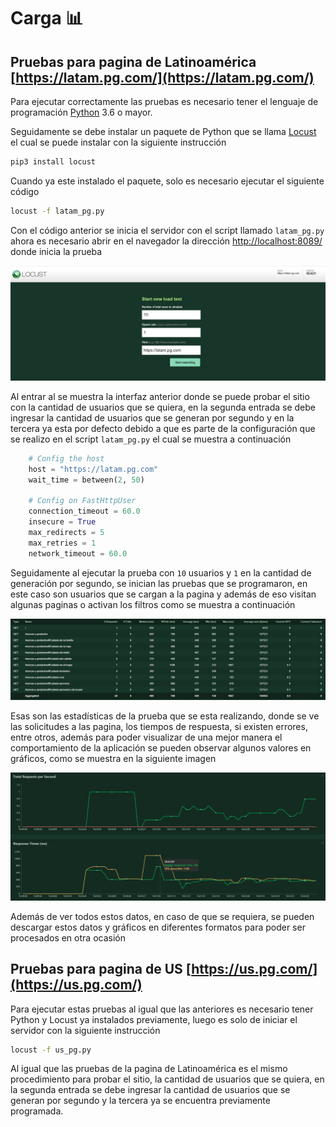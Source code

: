 # Carga :bar_chart:

## Pruebas para pagina de Latinoamérica [https://latam.pg.com/](https://latam.pg.com/)

Para ejecutar correctamente las pruebas es necesario tener el lenguaje de programación [Python](https://www.python.org/downloads/) 3.6 o mayor.

 

Seguidamente se debe instalar un paquete de Python que se llama [Locust](https://docs.locust.io/en/stable/) el cual se puede instalar con la siguiente instrucción

```bash
pip3 install locust
```

Cuando ya este instalado el paquete, solo es necesario ejecutar el siguiente código 

```bash
locust -f latam_pg.py
```

Con el código anterior se inicia el servidor con el script  llamado `latam_pg.py`   ahora es necesario abrir en el navegador la dirección [http://localhost:8089/](http://localhost:8089/) donde inicia la prueba

![Pagina Inicio](./images/inicio.png)

Al entrar al se muestra la interfaz anterior donde se puede probar el sitio con la cantidad de usuarios que se quiera, en la segunda entrada se debe ingresar la cantidad de usuarios que se generan por segundo y en la tercera ya esta por defecto debido a que es parte de la configuración que se realizo en el script `latam_pg.py`  el cual se muestra a continuación

```python
    # Config the host
    host = "https://latam.pg.com"
    wait_time = between(2, 50)

    # Config on FastHttpUser
    connection_timeout = 60.0
    insecure = True
    max_redirects = 5
    max_retries = 1
    network_timeout = 60.0
```

Seguidamente al ejecutar la prueba con `10` usuarios y `1` en la cantidad de generación por segundo, se inician las pruebas que se programaron, en este caso son usuarios que se cargan a la pagina y además de eso visitan algunas paginas o activan los filtros  como se muestra a continuación

![Estadisticas](./images/estadisticas.png)

Esas son las estadísticas de la prueba que se esta realizando, donde se ve las solicitudes a las pagina, los tiempos de respuesta, si existen errores, entre otros, además para poder visualizar de una mejor manera el comportamiento de la aplicación se pueden observar algunos valores en gráficos, como se muestra en la siguiente imagen

 

![Graficos](./images/graficos.png)

Además de ver todos estos datos, en caso de que se requiera, se pueden descargar estos datos y gráficos en diferentes formatos para poder ser procesados en otra ocasión

## Pruebas para pagina de US [https://us.pg.com/](https://us.pg.com/)

Para ejecutar estas pruebas al igual que las anteriores es necesario tener Python y Locust ya instalados previamente, luego es solo de iniciar el servidor con la siguiente instrucción

```bash
locust -f us_pg.py
```

Al igual que las pruebas de la pagina de Latinoamérica es el mismo procedimiento para probar el sitio, la cantidad de usuarios que se quiera, en la segunda entrada se debe ingresar la cantidad de usuarios que se generan por segundo y la tercera ya se encuentra previamente programada.
